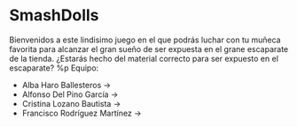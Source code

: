 # SmashDolls
Bienvenidos a este lindisimo juego en el que podrás luchar con tu muñeca favorita para alcanzar el gran sueño de ser expuesta en el grane escaparate de la tienda. ¿Estarás hecho del material correcto para ser expuesto en el escaparate?
 %p
Equipo:
 +  Alba Haro Ballesteros ->
 +  Alfonso Del Pino García ->
 +  Cristina Lozano Bautista ->
 +  Francisco Rodríguez Martínez -> 
